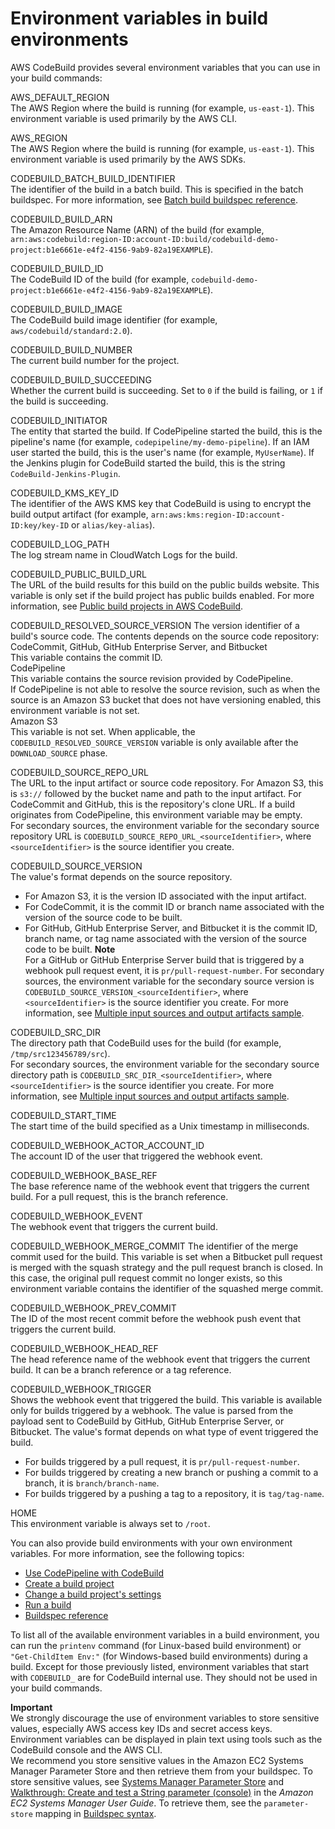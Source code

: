 # Environment variables in build environments<a name="build-env-ref-env-vars"></a>

AWS CodeBuild provides several environment variables that you can use in your build commands:

AWS\_DEFAULT\_REGION  
The AWS Region where the build is running \(for example, `us-east-1`\)\. This environment variable is used primarily by the AWS CLI\.

AWS\_REGION  
The AWS Region where the build is running \(for example, `us-east-1`\)\. This environment variable is used primarily by the AWS SDKs\.

CODEBUILD\_BATCH\_BUILD\_IDENTIFIER  
The identifier of the build in a batch build\. This is specified in the batch buildspec\. For more information, see [Batch build buildspec reference](batch-build-buildspec.md)\.

CODEBUILD\_BUILD\_ARN  
The Amazon Resource Name \(ARN\) of the build \(for example, `arn:aws:codebuild:region-ID:account-ID:build/codebuild-demo-project:b1e6661e-e4f2-4156-9ab9-82a19EXAMPLE`\)\.

CODEBUILD\_BUILD\_ID  
The CodeBuild ID of the build \(for example, `codebuild-demo-project:b1e6661e-e4f2-4156-9ab9-82a19EXAMPLE`\)\.

CODEBUILD\_BUILD\_IMAGE  
The CodeBuild build image identifier \(for example, `aws/codebuild/standard:2.0`\)\.

CODEBUILD\_BUILD\_NUMBER  
The current build number for the project\.

CODEBUILD\_BUILD\_SUCCEEDING  
Whether the current build is succeeding\. Set to `0` if the build is failing, or `1` if the build is succeeding\.

CODEBUILD\_INITIATOR  
The entity that started the build\. If CodePipeline started the build, this is the pipeline's name \(for example, `codepipeline/my-demo-pipeline`\)\. If an IAM user started the build, this is the user's name \(for example, `MyUserName`\)\. If the Jenkins plugin for CodeBuild started the build, this is the string `CodeBuild-Jenkins-Plugin`\.

CODEBUILD\_KMS\_KEY\_ID  
The identifier of the AWS KMS key that CodeBuild is using to encrypt the build output artifact \(for example, `arn:aws:kms:region-ID:account-ID:key/key-ID` or `alias/key-alias`\)\.

CODEBUILD\_LOG\_PATH  
The log stream name in CloudWatch Logs for the build\.

CODEBUILD\_PUBLIC\_BUILD\_URL  
The URL of the build results for this build on the public builds website\. This variable is only set if the build project has public builds enabled\. For more information, see [Public build projects in AWS CodeBuild](public-builds.md)\.

CODEBUILD\_RESOLVED\_SOURCE\_VERSION  <a name="CODEBUILD_RESOLVED_SOURCE_VERSION"></a>
The version identifier of a build's source code\. The contents depends on the source code repository:    
CodeCommit, GitHub, GitHub Enterprise Server, and Bitbucket  
This variable contains the commit ID\.  
CodePipeline  
This variable contains the source revision provided by CodePipeline\.   
If CodePipeline is not able to resolve the source revision, such as when the source is an Amazon S3 bucket that does not have versioning enabled, this environment variable is not set\.  
Amazon S3  
This variable is not set\.
When applicable, the `CODEBUILD_RESOLVED_SOURCE_VERSION` variable is only available after the `DOWNLOAD_SOURCE` phase\. 

CODEBUILD\_SOURCE\_REPO\_URL  
The URL to the input artifact or source code repository\. For Amazon S3, this is `s3://` followed by the bucket name and path to the input artifact\. For CodeCommit and GitHub, this is the repository's clone URL\. If a build originates from CodePipeline, this environment variable may be empty\.  
For secondary sources, the environment variable for the secondary source repository URL is `CODEBUILD_SOURCE_REPO_URL_<sourceIdentifier>`, where `<sourceIdentifier>` is the source identifier you create\. 

CODEBUILD\_SOURCE\_VERSION  
The value's format depends on the source repository\.  
+ For Amazon S3, it is the version ID associated with the input artifact\.
+ For CodeCommit, it is the commit ID or branch name associated with the version of the source code to be built\.
+ For GitHub, GitHub Enterprise Server, and Bitbucket it is the commit ID, branch name, or tag name associated with the version of the source code to be built\.
**Note**  
For a GitHub or GitHub Enterprise Server build that is triggered by a webhook pull request event, it is `pr/pull-request-number`\.
For secondary sources, the environment variable for the secondary source version is `CODEBUILD_SOURCE_VERSION_<sourceIdentifier>`, where `<sourceIdentifier>` is the source identifier you create\. For more information, see [Multiple input sources and output artifacts sample](sample-multi-in-out.md)\.

CODEBUILD\_SRC\_DIR  
The directory path that CodeBuild uses for the build \(for example, `/tmp/src123456789/src`\)\.  
For secondary sources, the environment variable for the secondary source directory path is `CODEBUILD_SRC_DIR_<sourceIdentifier>`, where `<sourceIdentifier>` is the source identifier you create\. For more information, see [Multiple input sources and output artifacts sample](sample-multi-in-out.md)\.

CODEBUILD\_START\_TIME  
The start time of the build specified as a Unix timestamp in milliseconds\.

CODEBUILD\_WEBHOOK\_ACTOR\_ACCOUNT\_ID  
The account ID of the user that triggered the webhook event\.

CODEBUILD\_WEBHOOK\_BASE\_REF  
The base reference name of the webhook event that triggers the current build\. For a pull request, this is the branch reference\.

CODEBUILD\_WEBHOOK\_EVENT  
The webhook event that triggers the current build\.

CODEBUILD\_WEBHOOK\_MERGE\_COMMIT  <a name="CODEBUILD_WEBHOOK_MERGE_COMMIT"></a>
The identifier of the merge commit used for the build\. This variable is set when a Bitbucket pull request is merged with the squash strategy and the pull request branch is closed\. In this case, the original pull request commit no longer exists, so this environment variable contains the identifier of the squashed merge commit\.

CODEBUILD\_WEBHOOK\_PREV\_COMMIT  
The ID of the most recent commit before the webhook push event that triggers the current build\.

CODEBUILD\_WEBHOOK\_HEAD\_REF  
The head reference name of the webhook event that triggers the current build\. It can be a branch reference or a tag reference\.

CODEBUILD\_WEBHOOK\_TRIGGER  
Shows the webhook event that triggered the build\. This variable is available only for builds triggered by a webhook\. The value is parsed from the payload sent to CodeBuild by GitHub, GitHub Enterprise Server, or Bitbucket\. The value's format depends on what type of event triggered the build\.  
+ For builds triggered by a pull request, it is `pr/pull-request-number`\. 
+ For builds triggered by creating a new branch or pushing a commit to a branch, it is `branch/branch-name`\. 
+ For builds triggered by a pushing a tag to a repository, it is `tag/tag-name`\. 

HOME  
This environment variable is always set to `/root`\.

You can also provide build environments with your own environment variables\. For more information, see the following topics:
+ [Use CodePipeline with CodeBuild](how-to-create-pipeline.md)
+ [Create a build project](create-project.md)
+ [Change a build project's settings](change-project.md)
+ [Run a build](run-build.md)
+ [Buildspec reference](build-spec-ref.md)

To list all of the available environment variables in a build environment, you can run the `printenv` command \(for Linux\-based build environment\) or `"Get-ChildItem Env:"` \(for Windows\-based build environments\) during a build\. Except for those previously listed, environment variables that start with `CODEBUILD_` are for CodeBuild internal use\. They should not be used in your build commands\.

**Important**  
We strongly discourage the use of environment variables to store sensitive values, especially AWS access key IDs and secret access keys\. Environment variables can be displayed in plain text using tools such as the CodeBuild console and the AWS CLI\.  
We recommend you store sensitive values in the Amazon EC2 Systems Manager Parameter Store and then retrieve them from your buildspec\. To store sensitive values, see [Systems Manager Parameter Store](https://docs.aws.amazon.com/systems-manager/latest/userguide/systems-manager-paramstore.html) and [Walkthrough: Create and test a String parameter \(console\)](https://docs.aws.amazon.com/systems-manager/latest/userguide/sysman-paramstore-console.html) in the *Amazon EC2 Systems Manager User Guide*\. To retrieve them, see the `parameter-store` mapping in [Buildspec syntax](build-spec-ref.md#build-spec-ref-syntax)\.